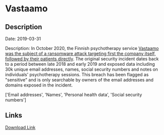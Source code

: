 # Vastaamo

## Description

Date: 2019-03-31

Description:
In October 2020, the Finnish psychotherapy service <a href="https://www.wired.com/story/vastaamo-psychotherapy-patients-hack-data-breach/" target="_blank" rel="noopener">Vastaamo was the subject of a ransomware attack targeting first the company itself, followed by their patients directly</a>. The original security incident dates back to a period between late 2018 and early 2019 and exposed data including 30k unique email addresses, names, social security numbers and notes on individuals' psychotherapy sessions. This breach has been flagged as &quot;sensitive&quot; and is only searchable by owners of the email addresses and domains exposed in the incident.


['Email addresses', 'Names', 'Personal health data', 'Social security numbers']

## Links

[Download Link](https://link-to.net/1229997/254.12663313080375/dynamic/?r=aHR0cHM6Ly93d3cubWVkaWFmaXJlLmNvbS92aWV3LzZSY1RpV0VUTml3bXhUSS92YXN0YWFtby5maS9maWxl)